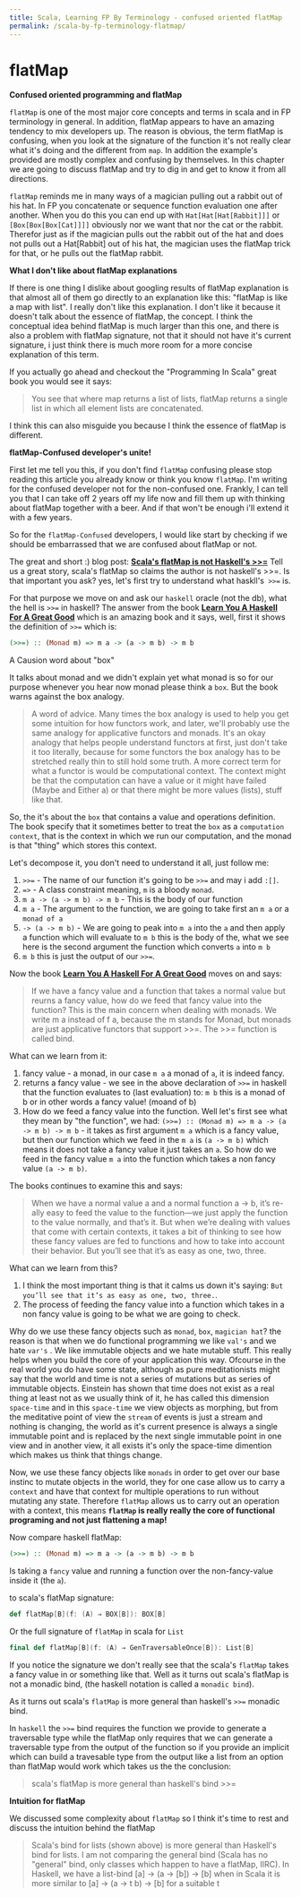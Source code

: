 ```yaml
---
title: Scala, Learning FP By Terminology - confused oriented flatMap
permalink: /scala-by-fp-terminology-flatmap/
---
```


# flatMap

**Confused oriented programming and flatMap**

`flatMap` is one of the most major core concepts and terms in scala and in FP terminology in general.  In addition, flatMap appears to have an amazing tendency to mix developers up.  The reason is obvious, the term flatMap is confusing, when you look at the signature of the function it's not really clear what it's doing and the different from `map`.  In addition the example's provided are mostly complex and confusing by themselves.  In this chapter we are going to discuss flatMap and try to dig in and get to know it from all directions.

`flatMap` reminds me in many ways of a magician pulling out a rabbit out of his hat.  In FP you concatenate or sequence function evaluation one after another.  When you do this you can end up with `Hat[Hat[Hat[Rabbit]]]` or `[Box[Box[Box[Cat]]]]` obviously nor we want that nor the cat or the rabbit.  Therefor just as if the magician pulls out the rabbit out of the hat and does not pulls out a Hat[Rabbit] out of his hat, the magician uses the flatMap trick for that, or he pulls out the flatMap rabbit.

**What I don't like about flatMap explanations**

If there is one thing I dislike about googling results of flatMap explanation is that almost all of them go directly to an explanation like this: "flatMap is like a map with list".  I really don't like this explanation.  I don't like it because it doesn't talk about the essence of flatMap, the concept.  I think the conceptual idea behind flatMap is much larger than this one, and there is also a problem with flatMap signature, not that it should not have it's current signature, i just think there is much more room for a more concise explanation of this term.

If you actually go ahead and checkout the "Programming In Scala" great book you would see it says:

> You see that where map returns a list of lists, flatMap returns a single list in which all element lists are concatenated.

I think this can also misguide you because I think the essence of flatMap is different.

**flatMap-Confused developer's unite!**

First let me tell you this, if you don't find `flatMap` confusing please stop reading this article you already know or think you know `flatMap`.  I'm writing for the confused developer not for the non-confused one.  Frankly, I can tell you that I can take off 2 years off my life now and fill them up with thinking about flatMap together with a beer.  And if that won't be enough i'll extend it with a few years.

So for the `flatMap-Confused` developers, I would like start by checking if we should be embarrassed that we are confused about flatMap or not.

The great and short :) blog post: **[Scala's flatMap is not Haskell's >>=](http://igstan.ro/posts/2012-08-23-scala-s-flatmap-is-not-haskell-s.html)** Tell us a great story, scala's flatMap so claims the author is not haskell's >>=.  Is that important you ask? yes, let's first try to understand what haskll's` >>=` is.

For that purpose we move on and ask our `haskell` oracle (not the db), what the hell is `>>=` in haskell?  The answer from the book **[Learn You A Haskell For A Great Good](https://devatrest.blogspot.com.il/2017/08/book-review-learn-you-haskell-for-great.html)** which is an amazing book and it says, well, first it shows the definition of `>>=` which is:

```haskell
(>>=) :: (Monad m) => m a -> (a -> m b) -> m b
```

A Causion word about "box"


It talks about monad and we didn't explain yet what monad is so for our purpose whenever you hear now monad please think a `box`.  But the book warns against the box analogy.
 
> A word of advice. Many times the box analogy is used to help you get some intuition for how functors work, and later, we'll probably use the same analogy for applicative functors and monads. It's an okay analogy that helps people understand functors at first, just don't take it too literally, because for some functors the box analogy has to be stretched really thin to still hold some truth. A more correct term for what a functor is would be computational context. The context might be that the computation can have a value or it might have failed (Maybe and Either a) or that there might be more values (lists), stuff like that. 
 
 So, the it's about the `box` that contains a value and operations definition.  The book specify that it sometimes better to treat the `box` as a `computation context`, that is the context in which we run our computation, and the monad is that "thing" which stores this context.

Let's decompose it, you don't need to understand it all, just follow me:

1. `>>=` - The name of our function it's going to be `>>=` and may i add `:[]`.
1. `=>` - A class constraint meaning, `m` is a bloody `monad`.
1. `m a -> (a -> m b) -> m b` - This is the body of our function
1. `m a` - The argument to the function, we are going to take first an `m a` or a `monad of a`
1. `-> (a -> m b)` - We are going to peak into `m a` into the `a` and then apply a function which will evaluate to `m b`  this is the body of the, what we see here is the second argument the function which converts `a` into `m b`
1. `m b` this is just the output of our `>>=`.

Now the book **[Learn You A Haskell For A Great Good](https://devatrest.blogspot.com.il/2017/08/book-review-learn-you-haskell-for-great.html)** moves on and says:

> If we have a fancy value and a function that takes a normal value but reurns a fancy value, how do we feed that fancy value into the function? This is the main concern when dealing with monads. We write m a instead of f a, because the m stands for Monad, but monads are just applicative functors that support >>=. The >>= function is called bind.

What can we learn from it:

1. fancy value - a monad, in our case `m a` a monad of `a`, it is indeed fancy.
1. returns a fancy value - we see in the above declaration of `>>=` in haskell that the function evaluates to (last evaluation) to: `m b` this is a monad of b or in other words a fancy value! (moand of b)
1. How do we feed a fancy value into the function.  Well let's first see what they mean by "the function", we had: `(>>=) :: (Monad m) => m a -> (a -> m b) -> m b` - it takes as first argument `m a` which is a fancy value, but then our function which we feed in the `m a` is `(a -> m b)` which means it does not take a fancy value it just takes an `a`.  So how do we feed in the fancy value `m a` into the function which takes a non fancy value `(a -> m b)`.

The books continues to examine this and says:

> When we have a normal value a and a normal function a -> b, it’s re- ally easy to feed the value to the function—we just apply the function to the value normally, and that’s it. But when we’re dealing with values that come with certain contexts, it takes a bit of thinking to see how these fancy values are fed to functions and how to take into account their behavior. But you’ll see that it’s as easy as one, two, three.

What can we learn from this?

1. I think the most important thing is that it calms us down it's saying: `But you’ll see that it’s as easy as one, two, three.`.
1. The process of feeding the fancy value into a function which takes in a non fancy value is going to be what we are going to check.

Why do we use these fancy objects such as `monad`, `box`, `magician hat`? the reason is that when we do functional programming we like `val's` and we hate `var's` .  We like immutable objects and we hate mutable stuff.  This really helps when you build the core of your application this way.  Ofcourse in the real world you do have some state, although as pure meditationists might say that the world and time is not a series of mutations but as series of immutable objects.  Einstein has shown that time does not exist as a real thing at least not as we usually think of it, he has called this dimension `space-time` and in this `space-time` we view objects as morphing, but from the meditative point of view the `stream` of events is just a stream and nothing is changing, the world as it's current presence is always a single immutable point and is replaced by the next single immutable point in one view and in another view, it all exists it's only the space-time dimention which makes us think that things change.

Now, we use these fancy objects like `monads` in order to get over our base instinc to mutate objects in the world, they for one case allow us to carry a `context` and have that context for multiple operations to run without mutating any state.  Therefore `flatMap` allows us to carry out an operation with a context, this means **`flatMap` is really really the core of functional programing and not just flattening a map!**

Now compare haskell flatMap:

```haskell
(>>=) :: (Monad m) => m a -> (a -> m b) -> m b
```

Is taking a `fancy` value and running a function over the non-fancy-value inside it (the `a`).

to scala's flatMap signature:

```scala
def flatMap[B](f: (A) ⇒ BOX[B]): BOX[B]
```

Or the full signature of `flatMap` in scala for `List`

```scala
final def flatMap[B](f: (A) ⇒ GenTraversableOnce[B]): List[B] 
```

If you notice the signature we don't really see that the scala's `flatMap` takes a fancy value in or something like that.  Well as it turns out scala's flatMap is not a monadic bind, (the haskell notation is called a `monadic bind`).

As it turns out scala's `flatMap` is more general than haskell's `>>=` monadic bind.

In `haskell` the `>>=` bind requires the function we provide to generate a traversable type while the flatMap only requires that we can generate a traversable type from the output of the function so if you provide an implicit which can build a travesable type from the output like a list from an option than flatMap would work which takes us the the conclusion:

> scala's flatMap is more general than haskell's bind >>=

**Intuition for flatMap**

We discussed some complexity about `flatMap` so I think it's time to rest and discuss the intuition behind the flatMap

> Scala's bind for lists (shown above) is more general than Haskell's bind for lists. I am not comparing the general bind (Scala has no "general" bind, only classes which happen to have a flatMap, IIRC). In Haskell, we have a list-bind [a] -> (a -> [b]) -> [b] when in Scala it is more similar to [a] -> (a -> t b) -> [b] for a suitable t